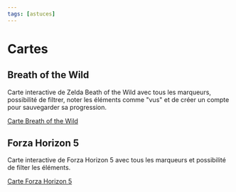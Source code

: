 ```yaml
---
tags: [astuces]
---
```

# Cartes

## Breath of the Wild
Carte interactive de Zelda Beath of the Wild avec tous les marqueurs, possibilité de filtrer, noter les éléments comme "vus" et de créer un compte pour sauvegarder sa progression.

[Carte Breath of the Wild](https://zeldamaps.com/?game=BotW)


<CenteredImage :src="$withBase('/images/games/maps/zelda_botw.png')" alt="zelda_botw" width="500" />

## Forza Horizon 5
Carte interactive de Forza Horizon 5 avec tous les marqueurs et possibilité de filter les éléments.

[Carte Forza Horizon 5](https://mapgenie.io/forza-horizon-5/maps/mexico)

<CenteredImage :src="$withBase('/images/games/maps/fh5.png')" alt="zelda_botw" width="500" />
